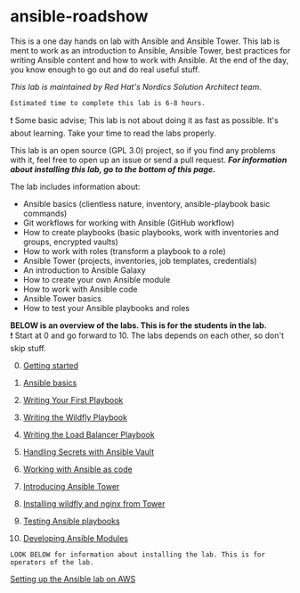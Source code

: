 # ansible-roadshow
This is a one day hands on lab with Ansible and Ansible Tower. This lab is ment to work as an introduction to Ansible, Ansible Tower, best practices for writing Ansible content and how to work with Ansible. At the end of the day, you know enough to go out and do real useful stuff.

_This lab is maintained by Red Hat's Nordics Solution Architect team._

```
Estimated time to complete this lab is 6-8 hours.
```

:exclamation: Some basic advise; This lab is not about doing it as fast as possible. It's about learning. Take your time to read the labs properly.

This lab is an open source (GPL 3.0) project, so if you find any problems with it, feel free to open up an issue or send a pull request. **_For information about installing this lab, go to the bottom of this page_.**

The lab includes information about:

* Ansible basics (clientless nature, inventory, ansible-playbook basic commands)
* Git workflows for working with Ansible (GitHub workflow)
* How to create playbooks (basic playbooks, work with inventories and groups, encrypted vaults)
* How to work with roles (transform a playbook to a role)
* Ansible Tower (projects, inventories, job templates, credentials)
* An introduction to Ansible Galaxy
* How to create your own Ansible module
* How to work with Ansible code
* Ansible Tower basics
* How to test your Ansible playbooks and roles

**BELOW is an overview of the labs. This is for the students in the lab.**\
:exclamation: Start at 0 and go forward to 10. The labs depends on each other, so don't skip stuff.


0. [Getting started](labs/lab-0/README.md)

1. [Ansible basics](labs/lab-1/README.md)

2. [Writing Your First Playbook](labs/lab-2/README.md)

3. [Writing the Wildfly Playbook](labs/lab-3/README.md)

4. [Writing the Load Balancer Playbook](labs/lab-4/README.md)

5. [Handling Secrets with Ansible Vault](labs/lab-5/README.md)

6. [Working with Ansible as code](labs/lab-6/README.md)

7. [Introducing Ansible Tower](labs/lab-7/README.md)

8. [Installing wildfly and nginx from Tower](labs/lab-8/README.md)

9. [Testing Ansible playbooks](labs/lab-9/README.md)

10. [Developing Ansible Modules](labs/lab-10/README.md)

```
LOOK BELOW for information about installing the lab. This is for operators of the lab.
```
[Setting up the Ansible lab on AWS](content/README.md)
